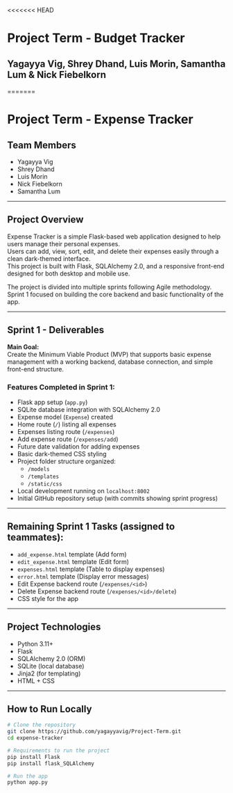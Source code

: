 <<<<<<< HEAD
# Project Term - Budget Tracker
## Yagayya Vig, Shrey Dhand, Luis Morin, Samantha Lum & Nick Fiebelkorn

 
=======
# Project Term - Expense Tracker

## Team Members
- Yagayya Vig
- Shrey Dhand
- Luis Morin
- Nick Fiebelkorn
- Samantha Lum

---

## Project Overview

Expense Tracker is a simple Flask-based web application designed to help users manage their personal expenses.  
Users can add, view, sort, edit, and delete their expenses easily through a clean dark-themed interface.  
This project is built with Flask, SQLAlchemy 2.0, and a responsive front-end designed for both desktop and mobile use.

The project is divided into multiple sprints following Agile methodology.  
Sprint 1 focused on building the core backend and basic functionality of the app.

---

## Sprint 1 - Deliverables

**Main Goal:**  
Create the Minimum Viable Product (MVP) that supports basic expense management with a working backend, database connection, and simple front-end structure.

### Features Completed in Sprint 1:

- Flask app setup (`app.py`)
- SQLite database integration with SQLAlchemy 2.0
- Expense model (`Expense`) created
- Home route (`/`) listing all expenses
- Expenses listing route (`/expenses`)
- Add expense route (`/expenses/add`)
- Future date validation for adding expenses
- Basic dark-themed CSS styling
- Project folder structure organized:
  - `/models`
  - `/templates`
  - `/static/css`
- Local development running on `localhost:8002`
- Initial GitHub repository setup (with commits showing sprint progress)

---

## Remaining Sprint 1 Tasks (assigned to teammates):

- `add_expense.html` template (Add form) 
- `edit_expense.html` template (Edit form) 
- `expenses.html` template (Table to display expenses)
- `error.html` template (Display error messages)
- Edit Expense backend route (`/expenses/<id>`)
- Delete Expense backend route (`/expenses/<id>/delete`)
- CSS style for the app 
---

## Project Technologies

- Python 3.11+
- Flask
- SQLAlchemy 2.0 (ORM)
- SQLite (local database)
- Jinja2 (for templating)
- HTML + CSS 

---

## How to Run Locally

```bash
# Clone the repository
git clone https://github.com/yagayyavig/Project-Term.git
cd expense-tracker

# Requirements to run the project 
pip install Flask 
pip install flask_SQLAlchemy

# Run the app
python app.py
```
